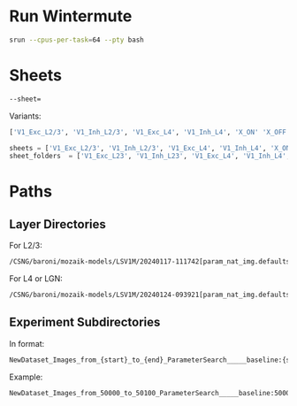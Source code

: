 # Run Wintermute

```bash
srun --cpus-per-task=64 --pty bash
```


# Sheets

```bash
--sheet=
```

Variants:

```python
['V1_Exc_L2/3', 'V1_Inh_L2/3', 'V1_Exc_L4', 'V1_Inh_L4', 'X_ON' 'X_OFF']
```

```python
sheets = ['V1_Exc_L2/3', 'V1_Inh_L2/3', 'V1_Exc_L4', 'V1_Inh_L4', 'X_ON' 'X_OFF']
sheet_folders  = ['V1_Exc_L23', 'V1_Inh_L23', 'V1_Exc_L4', 'V1_Inh_L4', 'X_ON' 'X_OFF']
```



# Paths

## Layer Directories
For L2/3:

```bash
/CSNG/baroni/mozaik-models/LSV1M/20240117-111742[param_nat_img.defaults]CombinationParamSearch{trial:[0],baseline:500}/
```

For L4 or LGN:

```bash
/CSNG/baroni/mozaik-models/LSV1M/20240124-093921[param_nat_img.defaults]CombinationParamSearch{trial:[0],baseline:500}/
```

## Experiment Subdirectories

In format:
```bash
NewDataset_Images_from_{start}_to_{end}_ParameterSearch_____baseline:{start}_trial:0", 
```

Example:
```bash
NewDataset_Images_from_50000_to_50100_ParameterSearch_____baseline:50000_trial:0", 
```

